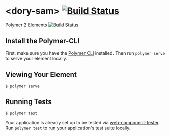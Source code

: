 # \<dory-sam\>  [![Build Status](https://travis-ci.org/doryElements/dory-sam.svg?branch=2.0)](https://travis-ci.org/doryElements/dory-sam)

Polymer 2 Elements
 [![Build Status](https://travis-ci.org/doryElements/dory-sam.svg?branch=master)](https://travis-ci.org/doryElements/dory-sam)

## Install the Polymer-CLI

First, make sure you have the [Polymer CLI](https://www.npmjs.com/package/polymer-cli) installed. Then run `polymer serve` to serve your element locally.

## Viewing Your Element

```
$ polymer serve
```

## Running Tests

```
$ polymer test
```

Your application is already set up to be tested via [web-component-tester](https://github.com/Polymer/web-component-tester). Run `polymer test` to run your application's test suite locally.

